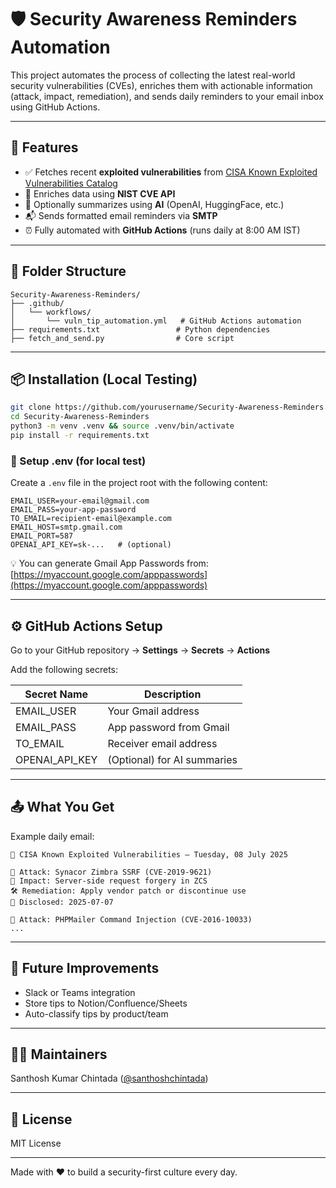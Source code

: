 # 🛡️ Security Awareness Reminders Automation

This project automates the process of collecting the latest real-world security vulnerabilities (CVEs), enriches them with actionable information (attack, impact, remediation), and sends daily reminders to your email inbox using GitHub Actions.

---

## 🚀 Features

- ✅ Fetches recent **exploited vulnerabilities** from [CISA Known Exploited Vulnerabilities Catalog](https://www.cisa.gov/known-exploited-vulnerabilities-catalog)
- 🔎 Enriches data using **NIST CVE API**
- 🧠 Optionally summarizes using **AI** (OpenAI, HuggingFace, etc.)
- 📬 Sends formatted email reminders via **SMTP**
- ⏰ Fully automated with **GitHub Actions** (runs daily at 8:00 AM IST)

---

## 📁 Folder Structure

```
Security-Awareness-Reminders/
├── .github/
│   └── workflows/
│       └── vuln_tip_automation.yml   # GitHub Actions automation
├── requirements.txt                 # Python dependencies
├── fetch_and_send.py                # Core script
```

---

## 📦 Installation (Local Testing)

```bash
git clone https://github.com/yourusername/Security-Awareness-Reminders.git
cd Security-Awareness-Reminders
python3 -m venv .venv && source .venv/bin/activate
pip install -r requirements.txt
```

### 🔐 Setup .env (for local test)
Create a `.env` file in the project root with the following content:

```
EMAIL_USER=your-email@gmail.com
EMAIL_PASS=your-app-password
TO_EMAIL=recipient-email@example.com
EMAIL_HOST=smtp.gmail.com
EMAIL_PORT=587
OPENAI_API_KEY=sk-...   # (optional)
```

💡 You can generate Gmail App Passwords from: [https://myaccount.google.com/apppasswords](https://myaccount.google.com/apppasswords)

---

## ⚙️ GitHub Actions Setup
Go to your GitHub repository → **Settings** → **Secrets** → **Actions**

Add the following secrets:

| Secret Name      | Description                        |
|------------------|------------------------------------|
| EMAIL_USER       | Your Gmail address                 |
| EMAIL_PASS       | App password from Gmail            |
| TO_EMAIL         | Receiver email address             |
| OPENAI_API_KEY   | (Optional) for AI summaries        |

---

## 📤 What You Get
Example daily email:

```
📅 CISA Known Exploited Vulnerabilities – Tuesday, 08 July 2025

🔐 Attack: Synacor Zimbra SSRF (CVE-2019-9621)
🧩 Impact: Server-side request forgery in ZCS
🛠️ Remediation: Apply vendor patch or discontinue use
📆 Disclosed: 2025-07-07

🔐 Attack: PHPMailer Command Injection (CVE-2016-10033)
...
```

---

## 🤖 Future Improvements
- Slack or Teams integration
- Store tips to Notion/Confluence/Sheets
- Auto-classify tips by product/team

---

## 👨‍💻 Maintainers
Santhosh Kumar Chintada ([@santhoshchintada](https://github.com/santhoshchintada))

---

## 📄 License
MIT License

---

Made with ❤️ to build a security-first culture every day.